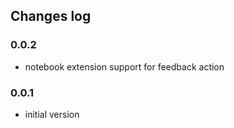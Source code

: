 ## Changes log

### 0.0.2

 - notebook extension support for feedback action  

### 0.0.1

 - initial version
